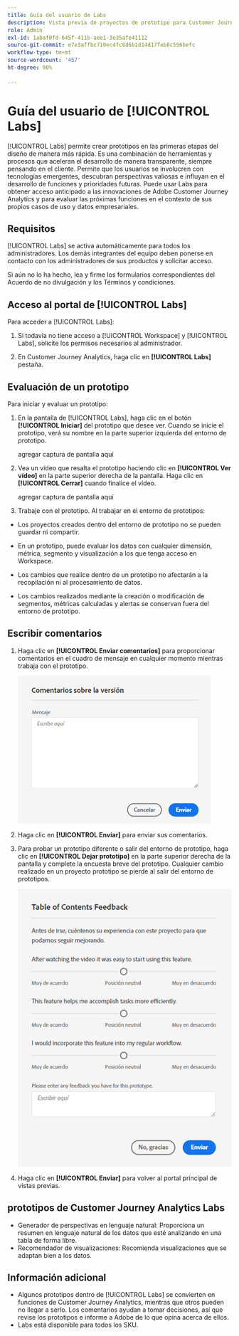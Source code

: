 ```yaml
---
title: Guía del usuario de Labs
description: Vista previa de proyectos de prototipo para Customer Journey Analytics
role: Admin
exl-id: 1abaf0fd-645f-411b-aee1-3e35afe41112
source-git-commit: e7e3affbc710ec4fc8d6b1d14d17feb8c556befc
workflow-type: tm+mt
source-wordcount: '457'
ht-degree: 90%

---
```


# Guía del usuario de [!UICONTROL Labs]

[!UICONTROL Labs] permite crear prototipos en las primeras etapas del diseño de manera más rápida. Es una combinación de herramientas y procesos que aceleran el desarrollo de manera transparente, siempre pensando en el cliente. Permite que los usuarios se involucren con tecnologías emergentes, descubran perspectivas valiosas e influyan en el desarrollo de funciones y prioridades futuras. Puede usar Labs para obtener acceso anticipado a las innovaciones de Adobe Customer Journey Analytics y para evaluar las próximas funciones en el contexto de sus propios casos de uso y datos empresariales.

## Requisitos

[!UICONTROL Labs] se activa automáticamente para todos los administradores. Los demás integrantes del equipo deben ponerse en contacto con los administradores de sus productos y solicitar acceso.

Si aún no lo ha hecho, lea y firme los formularios correspondientes del Acuerdo de no divulgación y los Términos y condiciones.

## Acceso al portal de [!UICONTROL Labs]

Para acceder a [!UICONTROL Labs]:

1. Si todavía no tiene acceso a [!UICONTROL Workspace] y [!UICONTROL Labs], solicite los permisos necesarios al administrador.

1. En Customer Journey Analytics, haga clic en **[!UICONTROL Labs]** pestaña.

## Evaluación de un prototipo

Para iniciar y evaluar un prototipo:

1. En la pantalla de [!UICONTROL Labs], haga clic en el botón **[!UICONTROL Iniciar]** del prototipo que desee ver. Cuando se inicie el prototipo, verá su nombre en la parte superior izquierda del entorno de prototipo.

   agregar captura de pantalla aquí

1. Vea un vídeo que resalta el prototipo haciendo clic en **[!UICONTROL Ver vídeo]** en la parte superior derecha de la pantalla. Haga clic en **[!UICONTROL Cerrar]** cuando finalice el vídeo.

   agregar captura de pantalla aquí

1. Trabaje con el prototipo. Al trabajar en el entorno de prototipos:

* Los proyectos creados dentro del entorno de prototipo no se pueden guardar ni compartir.

* En un prototipo, puede evaluar los datos con cualquier dimensión, métrica, segmento y visualización a los que tenga acceso en Workspace.

* Los cambios que realice dentro de un prototipo no afectarán a la recopilación ni al procesamiento de datos.

* Los cambios realizados mediante la creación o modificación de segmentos, métricas calculadas y alertas se conservan fuera del entorno de prototipo.

## Escribir comentarios

1. Haga clic en **[!UICONTROL Enviar comentarios]** para proporcionar comentarios en el cuadro de mensaje en cualquier momento mientras trabaja con el prototipo.

   ![feedback_box](assets/give_feedback.png)

1. Haga clic en **[!UICONTROL Enviar]** para enviar sus comentarios.

1. Para probar un prototipo diferente o salir del entorno de prototipo, haga clic en **[!UICONTROL Dejar prototipo]** en la parte superior derecha de la pantalla y complete la encuesta breve del prototipo. Cualquier cambio realizado en un proyecto prototipo se pierde al salir del entorno de prototipos.

   ![new feedback box](assets/short-survey.png)

1. Haga clic en **[!UICONTROL Enviar]** para volver al portal principal de vistas previas.

## prototipos de Customer Journey Analytics Labs

* Generador de perspectivas en lenguaje natural: Proporciona un resumen en lenguaje natural de los datos que esté analizando en una tabla de forma libre.
* Recomendador de visualizaciones: Recomienda visualizaciones que se adaptan bien a los datos.

## Información adicional

* Algunos prototipos dentro de [!UICONTROL Labs] se convierten en funciones de Customer Journey Analytics, mientras que otros pueden no llegar a serlo. Los comentarios ayudan a tomar decisiones, así que revise los prototipos e informe a Adobe de lo que opina acerca de ellos.
* Labs está disponible para todos los SKU.
